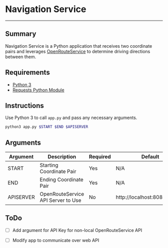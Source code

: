 # Navigation Service

<hr>

## Summary

Navigation Service is a Python application that receives two coordinate pairs and leverages [OpenRouteService](https://github.com/GIScience/openrouteservice) to determine driving directions between them. 

## Requirements

* [Python 3](https://www.python.org/downloads/)
* [Requests Python Module](https://docs.python-requests.org/en/latest/user/install/)

## Instructions

Use Python 3 to call `app.py` and pass any necessary arguments. 

```bash
python3 app.py $START $END $APISERVER
```

## Arguments

| Argument  | Description                        | Required | Default                       |
| --------- | ---------------------------------- | -------- | ----------------------------- |
| START     | Starting Coordinate Pair           | Yes      | N/A                           |
| END       | Ending Coordinate Pair             | Yes      | N/A                           |
| APISERVER | OpenRouteService API Server to Use | No       | http://localhost:8080/ors/v2/ |

## ToDo

- [ ] Add argument for API Key for non-local OpenRouteService API
- [ ] Modify app to communicate over web API



